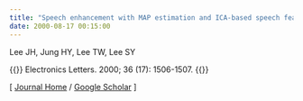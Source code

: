 ```yaml
---
title: "Speech enhancement with MAP estimation and ICA-based speech features"
date: 2000-08-17 00:15:00
---
```


Lee JH, Jung HY, Lee TW, Lee SY

{{<format bright-green>}}
Electronics Letters. 2000; 36 (17): 1506-1507.
{{</format>}}

[ [Journal Home](https://digital-library.theiet.org/content/journals/10.1049/el_20001028) / [Google Scholar](https://scholar.google.com/scholar?q=Speech+enhancement+with+MAP+estimation+and+ICA-based+speech+features&btnG=&hl=en&lr=lang_en&as_sdt=0%2C5) ] 

